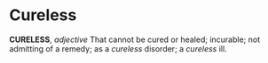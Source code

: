 # Cureless

**CURELESS**, _adjective_ That cannot be cured or healed; incurable; not admitting of a remedy; as a _cureless_ disorder; a _cureless_ ill.